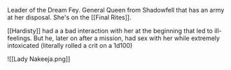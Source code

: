 Leader of the Dream Fey. General Queen from Shadowfell that has an army at her disposal. She's on the [[Final Rites]].

[[Hardisty]] had a a bad interaction with her at the beginning that led to ill-feelings. But he, later on after a mission, had sex with her while extremely intoxicated (literally rolled a crit on a 1d100)

![[Lady Nakeeja.png]]